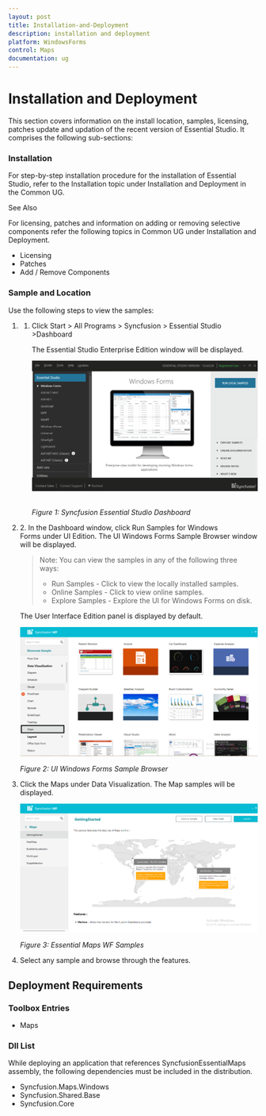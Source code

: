 ```yaml
---
layout: post
title: Installation-and-Deployment
description: installation and deployment
platform: WindowsForms
control: Maps
documentation: ug
---
```


# Installation and Deployment

This section covers information on the install location, samples, licensing, patches update and updation of the recent version of Essential Studio. It comprises the following sub-sections:



### Installation

For step-by-step installation procedure for the installation of Essential Studio, refer to the Installation topic under Installation and Deployment in the Common UG.



See Also

For licensing, patches and information on adding or removing selective components refer the following topics in Common UG under Installation and Deployment.



* Licensing
* Patches
* Add / Remove Components



### Sample and Location

Use the following steps to view the samples:



1. 1. Click Start > All Programs > Syncfusion > Essential Studio <version number> >Dashboard

      The Essential Studio Enterprise Edition window will be displayed.

      ![](Installation-and-Deployment_images/Installation-and-Deployment_img1.png)       
	  
	  _Figure 1: Syncfusion Essential Studio Dashboard_

2. 2. In the Dashboard window, click Run Samples for Windows Forms under UI Edition. The UI Windows Forms Sample Browser window will be displayed.

      > Note: You can view the samples in any of the following three ways:
      > * Run Samples - Click to view the locally installed samples.
      > * Online Samples - Click to view online samples.
      > * Explore Samples - Explore the UI for Windows Forms on disk.
	  
      The User Interface Edition panel is displayed by default.
	  
	  ![](Installation-and-Deployment_images/Installation-and-Deployment_img2.png)

      _Figure 2: UI Windows Forms Sample Browser_

3. Click the Maps under Data Visualization. The Map samples will be displayed.

   ![](Installation-and-Deployment_images/Installation-and-Deployment_img3.png)

   _Figure 3: Essential Maps WF Samples_
	    
4. Select any sample and browse through the features. 


## Deployment Requirements



### Toolbox Entries



* Maps



### Dll List

While deploying an application that references SyncfusionEssentialMaps assembly, the following dependencies must be included in the distribution.



* Syncfusion.Maps.Windows
* Syncfusion.Shared.Base
* Syncfusion.Core
